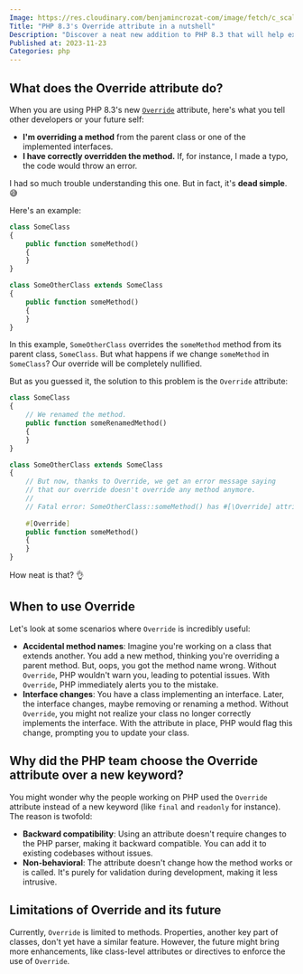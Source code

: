 ```yaml
---
Image: https://res.cloudinary.com/benjamincrozat-com/image/fetch/c_scale,f_webp,q_auto,w_1200/https://life-long-bunny.fra1.digitaloceanspaces.com/media-library/production/266/01HFY51YWYW41RSPYZHEG3SDKY.jpg
Title: "PHP 8.3's Override attribute in a nutshell"
Description: "Discover a neat new addition to PHP 8.3 that will help express your intent: the Override attribute."
Published at: 2023-11-23
Categories: php
---
```


## What does the Override attribute do?

When you are using PHP 8.3's new [`Override`](https://wiki.php.net/rfc/marking_overriden_methods) attribute, here's what you tell other developers or your future self:
- **I'm overriding a method** from the parent class or one of the implemented interfaces.
- **I have correctly overridden the method.** If, for instance, I made a typo, the code would throw an error.

I had so much trouble understanding this one. But in fact, it's **dead simple**. 😅

Here's an example:

```php
class SomeClass
{
	public function someMethod()
	{
	}
}

class SomeOtherClass extends SomeClass
{
	public function someMethod()
	{
	}
}
```

In this example, `SomeOtherClass` overrides the `someMethod` method from its parent class, `SomeClass`. But what happens if we change `someMethod` in `SomeClass`? Our override will be completely nullified.

But as you guessed it, the solution to this problem is the `Override` attribute:

```php
class SomeClass
{
	// We renamed the method.
	public function someRenamedMethod()
	{
	}
}

class SomeOtherClass extends SomeClass
{
	// But now, thanks to Override, we get an error message saying
	// that our override doesn't override any method anymore.
	//
	// Fatal error: SomeOtherClass::someMethod() has #[\Override] attribute, but no matching parent method exists
	
	#[Override]
	public function someMethod()
	{
	}
}
```

How neat is that? 👌

## When to use Override

Let's look at some scenarios where `Override` is incredibly useful:

- **Accidental method names**: Imagine you're working on a class that extends another. You add a new method, thinking you're overriding a parent method. But, oops, you got the method name wrong. Without `Override`, PHP wouldn't warn you, leading to potential issues. With `Override`, PHP immediately alerts you to the mistake.
- **Interface changes**: You have a class implementing an interface. Later, the interface changes, maybe removing or renaming a method. Without `Override`, you might not realize your class no longer correctly implements the interface. With the attribute in place, PHP would flag this change, prompting you to update your class.

## Why did the PHP team choose the Override attribute over a new keyword?

You might wonder why the people working on PHP used the `Override` attribute instead of a new keyword (like `final` and `readonly` for instance). The reason is twofold:
- **Backward compatibility**: Using an attribute doesn't require changes to the PHP parser, making it backward compatible. You can add it to existing codebases without issues.
- **Non-behavioral**: The attribute doesn't change how the method works or is called. It's purely for validation during development, making it less intrusive.

## Limitations of Override and its future

Currently, `Override` is limited to methods. Properties, another key part of classes, don't yet have a similar feature. However, the future might bring more enhancements, like class-level attributes or directives to enforce the use of `Override`.
